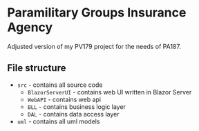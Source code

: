 # Paramilitary Groups Insurance Agency
Adjusted version of my PV179 project for the needs of PA187.

## File structure

* `src` - contains all source code
    * `BlazorServerUI` - contains web UI written in Blazor Server
    * `WebAPI` - contains web api
    * `BLL` - contains business logic layer
    * `DAL` - contains data access layer
* `uml` - contains all uml models
